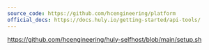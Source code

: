 ```yaml
---
source_code: https://github.com/hcengineering/platform
official_docs: https://docs.huly.io/getting-started/api-tools/
---
```




https://github.com/hcengineering/huly-selfhost/blob/main/setup.sh